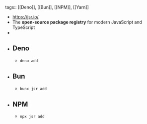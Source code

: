 tags:: [[Deno]], [[Bun]], [[NPM]], [[Yarn]]

- https://jsr.io/
- The  **open-source package registry**  for modern JavaScript and TypeScript
-
- ## Deno
	- ```bash
	  deno add
	  ```
- ## Bun
	- ```bash
	  bunx jsr add
	  ```
- ## NPM
	- ```bash
	  npx jsr add
	  ```